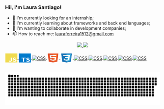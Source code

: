 ### Hii, i'm Laura Santiago!

- 🔭 I'm currently looking for an internship;
- 🌱 I'm currently learning about frameworks and back end languages;
- 👯 I'm wanting to collaborate in development companies;
- 📫 How to reach me: lauraferreira1512@gmail.com

<div align="center">
  <a href="https://github.com/LauraFSantiago">
  <img height="180em" src="https://github-readme-stats.vercel.app/api?username=LauraFSantiago&show_icons=true&theme=onedark&include_all_commits=true&count_private=true"/>
  <img height="180em" src="https://github-readme-stats.vercel.app/api/top-langs/?username=LauraFSantiago&layout=compact&langs_count=7&theme=onedark"/>
</div>
<div style="display: inline_block"><br>
  <img align="center" alt="Js" height="30" width="40" src="https://raw.githubusercontent.com/devicons/devicon/master/icons/javascript/javascript-plain.svg">
  <img align="center" alt="Js" height="30" width="40" src="https://raw.githubusercontent.com/devicons/devicon/master/icons/typescript/typescript-plain.svg">
  <img align="center" alt="CSS" height="40" width="50" src="https://cdn.jsdelivr.net/gh/devicons/devicon/icons/react/react-original-wordmark.svg" />
  <img align="center" alt="HTML" height="30" width="40" src="https://raw.githubusercontent.com/devicons/devicon/master/icons/html5/html5-original.svg">
  <img align="center" alt="CSS" height="30" width="40" src="https://raw.githubusercontent.com/devicons/devicon/master/icons/css3/css3-original.svg">
  <img align="center" alt="CSS" height="30" width="40" src="https://cdn.jsdelivr.net/gh/devicons/devicon/icons/mysql/mysql-original.svg" />
    <img align="center" alt="CSS" height="30" width="40" src="https://cdn.jsdelivr.net/gh/devicons/devicon/icons/postgresql/postgresql-original.svg" />
  <img align="center" alt="CSS" height="30" width="40" src="https://cdn.jsdelivr.net/gh/devicons/devicon/icons/figma/figma-original.svg" />
  <img align="center" alt="CSS" height="50" width="60" src=https://icongr.am/devicon/nodejs-original-wordmark.svg?size=128&color=currentColor/>
  <img align="center" alt="CSS" height="30" width="40" src="https://cdn.jsdelivr.net/gh/devicons/devicon/icons/bootstrap/bootstrap-original.svg" />
</div>

 ##
 
 ![Snake animation](https://github.com/LauraFSantiago/LauraFSantiago/blob/output/github-contribution-grid-snake.svg)
